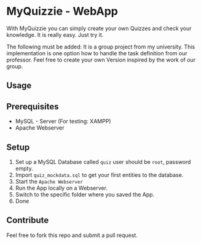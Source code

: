 # MyQuizzie - WebApp 

With MyQuizzie you can simply create your own Quizzes and check your knowledge. It is really easy. Just try it.

The following must be added: It is a group project from my university. 
This implementation is one option how to handle the task definition from our professor. Feel free to create your own Version inspired by the work of our group.

Usage
------

## Prerequisites
* MySQL - Server (For testing: XAMPP)
* Apache Webserver

Setup
-----

1. Set up a MySQL Database called `quiz` user should be `root`, password empty.
2. Import `quiz_mockdata.sql` to get your first entities to the database.
3. Start the `Apache Webserver`
4. Run the App locally on a Webserver.
5. Switch to the specific folder where you saved the App.
6. Done

Contribute
----------
Feel free to fork this repo and submit a pull request.
